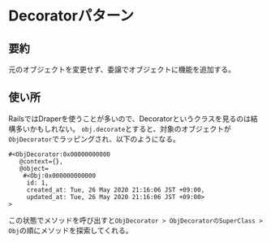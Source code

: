 # Decoratorパターン

## 要約
元のオブジェクトを変更せず、委譲でオブジェクトに機能を追加する。

## 使い所
RailsではDraperを使うことが多いので、Decoratorというクラスを見るのは結構多いかもしれない。
`obj.decorate`とすると、対象のオブジェクトが`ObjDecorator`でラッピングされ、以下のようになる。

```
#<ObjDecorator:0x00000000000
   @context={},
   @object=
    #<Obj:0x000000000000
     id: 1,
     created_at: Tue, 26 May 2020 21:16:06 JST +09:00,
     updated_at: Tue, 26 May 2020 21:16:06 JST +09:00>
>
```

この状態でメソッドを呼び出すと`ObjDecorator > ObjDecoratorのSuperClass > Obj`の順にメソッドを探索してくれる。
